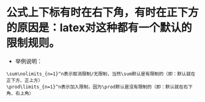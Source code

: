 # 公式上下标有时在右下角，有时在正下方的原因是：latex对这种都有一个默认的限制规则。
- 举例说明：
```
\sum\nolimits_{n=1}^n表示取消限制/无限制，当然\sum默认是有限制的（即：默认就在正下方、正上方）
\prod\limits_{n=1}^n表示加入限制，因为\prod默认是没有限制的（即：默认就在右下角、右上角）
```
